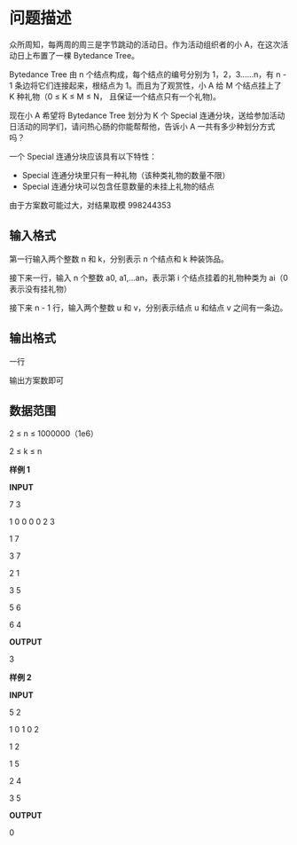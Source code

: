 # 问题描述

众所周知，每两周的周三是字节跳动的活动日。作为活动组织者的小 A，在这次活动日上布置了一棵 Bytedance Tree。

Bytedance Tree 由 n 个结点构成，每个结点的编号分别为 1，2，3......n，有 n - 1 条边将它们连接起来，根结点为 1。而且为了观赏性，小 A 给 M 个结点挂上了 K 种礼物（0 ≤  K ≤  M  ≤  N， 且保证一个结点只有一个礼物)。

现在小 A 希望将 Bytedance Tree 划分为 K 个 Special 连通分块，送给参加活动日活动的同学们，请问热心肠的你能帮帮他，告诉小 A 一共有多少种划分方式吗？

一个 Special 连通分块应该具有以下特性：
- Special 连通分块里只有一种礼物（该种类礼物的数量不限）
- Special 连通分块可以包含任意数量的未挂上礼物的结点

由于方案数可能过大，对结果取模 998244353

## 输入格式

第一行输入两个整数 n 和 k，分别表示 n 个结点和 k 种装饰品。

接下来一行，输入 n 个整数 a0, a1,...an，表示第 i 个结点挂着的礼物种类为 ai（0 表示没有挂礼物）

接下来 n - 1 行，输入两个整数 u 和 v，分别表示结点 u 和结点 v 之间有一条边。

## 输出格式

一行

输出方案数即可

## 数据范围

2 ≤ n ≤ 1000000（1e6）

2 ≤ k ≤ n

**样例 1**

**INPUT**

7 3

1 0 0 0 0 2 3 

1 7

3 7

2 1

3 5

5 6

6 4

**OUTPUT**

3

**样例 2**

**INPUT**

5 2

1 0 1 0 2

1 2

1 5

2 4

3 5

**OUTPUT**

0